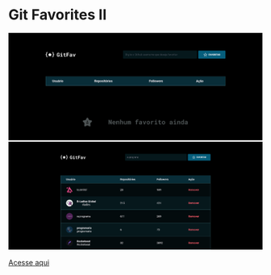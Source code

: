 # Git Favorites II
<div>
<img src="./assets/semFavorites.png" alt="Sem favoritos">
</div>
<div>
<img src="./assets/favoritos.png" alt=Favoritos">

[Acesse aqui](https://guacirita.github.io/gitFav/)

</div>
